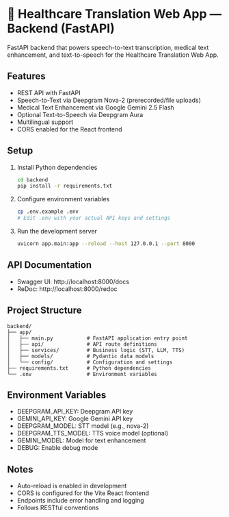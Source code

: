 # 🏥 Healthcare Translation Web App — Backend (FastAPI)

FastAPI backend that powers speech-to-text transcription, medical text enhancement, and text-to-speech for the Healthcare Translation Web App.

## Features

- REST API with FastAPI
- Speech-to-Text via Deepgram Nova-2 (prerecorded/file uploads)
- Medical Text Enhancement via Google Gemini 2.5 Flash
- Optional Text-to-Speech via Deepgram Aura
- Multilingual support
- CORS enabled for the React frontend

## Setup

1. Install Python dependencies

   ```bash
   cd backend
   pip install -r requirements.txt
   ```

2. Configure environment variables

   ```bash
   cp .env.example .env
   # Edit .env with your actual API keys and settings
   ```

3. Run the development server

   ```bash
   uvicorn app.main:app --reload --host 127.0.0.1 --port 8000
   ```

## API Documentation

- Swagger UI: http://localhost:8000/docs
- ReDoc: http://localhost:8000/redoc

## Project Structure

```
backend/
├── app/
│   ├── main.py           # FastAPI application entry point
│   ├── api/              # API route definitions
│   ├── services/         # Business logic (STT, LLM, TTS)
│   ├── models/           # Pydantic data models
│   └── config/           # Configuration and settings
├── requirements.txt      # Python dependencies
└── .env                  # Environment variables
```

## Environment Variables

- DEEPGRAM_API_KEY: Deepgram API key
- GEMINI_API_KEY: Google Gemini API key
- DEEPGRAM_MODEL: STT model (e.g., nova-2)
- DEEPGRAM_TTS_MODEL: TTS voice model (optional)
- GEMINI_MODEL: Model for text enhancement
- DEBUG: Enable debug mode

## Notes

- Auto-reload is enabled in development
- CORS is configured for the Vite React frontend
- Endpoints include error handling and logging
- Follows RESTful conventions
